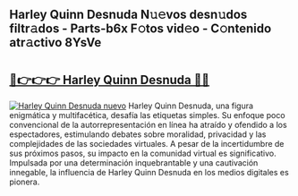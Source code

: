 ## Harley Quinn Desnuda N𝚞𝚎vos desn𝚞dos filtr𝚊dos - Parts-b6x F𝚘tos vid𝚎o - C𝚘ntenido atr𝚊ctivo 8YsVe

# <h2><a href="http://mbdj97f.tromn.icu/?c=Harley+Quinn+Desnuda">🔗👉👉👉 Harley Quinn Desnuda 🔗🔗</a></h2>

[![Harley Quinn Desnuda nuevo](https://i.imgur.com/pEAQMta.gif)](http://mbdj97f.tromn.icu/?c=Harley+Quinn+Desnuda)
Harley Quinn Desnuda, una figura enigmática y multifacética, desafía las etiquetas simples. Su enfoque poco convencional de la autorrepresentación en línea ha atraído y ofendido a los espectadores, estimulando debates sobre moralidad, privacidad y las complejidades de las sociedades virtuales. A pesar de la incertidumbre de sus próximos pasos, su impacto en la comunidad virtual es significativo. Impulsada por una determinación inquebrantable y una cautivación innegable, la influencia de Harley Quinn Desnuda en los medios digitales es pionera.
